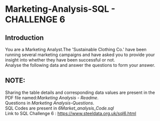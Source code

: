 # Marketing-Analysis-SQL - CHALLENGE 6

## Introduction
You are a Marketing Analyst.The 'Sustainable Clothing Co.' have been running several marketing campaigns and have asked you to provide your insight into whether they have been successful or not.   
Analyse the following data and answer the questions to form your answer.

## NOTE:
Sharing the table details and corresponding data values are present in the PDF file named:*Marketing Analysis - Readme*.  
Questions in *Marketing Analysis-Questions*.  
SQL Codes are present in *6Market_analysis_Code.sql*   
Link to SQL Challenge 6 : https://www.steeldata.org.uk/sql6.html
